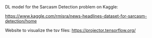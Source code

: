 DL model for the Sarcasm Detection problem on Kaggle:

https://www.kaggle.com/rmisra/news-headlines-dataset-for-sarcasm-detection/home

Website to visualize the tsv files: https://projector.tensorflow.org/

